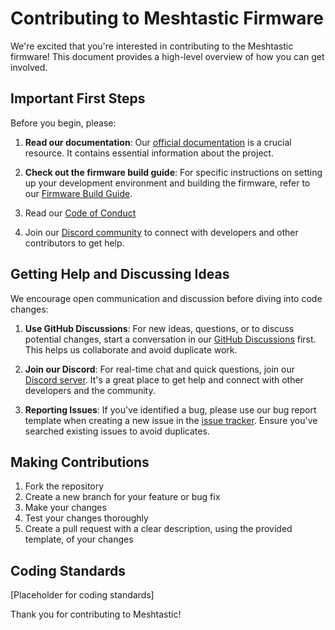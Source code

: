 # Contributing to Meshtastic Firmware

We're excited that you're interested in contributing to the Meshtastic firmware! This document provides a high-level overview of how you can get involved.

## Important First Steps

Before you begin, please:

1. **Read our documentation**: Our [official documentation](https://meshtastic.org/docs/) is a crucial resource. It contains essential information about the project.

2. **Check out the firmware build guide**: For specific instructions on setting up your development environment and building the firmware, refer to our [Firmware Build Guide](https://meshtastic.org/docs/development/firmware/build/).

3. Read our [Code of Conduct](https://meshtastic.org/docs/legal/conduct/)

4. Join our [Discord community](https://discord.com/invite/ktMAKGBnBs) to connect with developers and other contributors to get help.

## Getting Help and Discussing Ideas

We encourage open communication and discussion before diving into code changes:

1. **Use GitHub Discussions**: For new ideas, questions, or to discuss potential changes, start a conversation in our [GitHub Discussions](https://github.com/meshtastic/firmware/discussions) first. This helps us collaborate and avoid duplicate work.

2. **Join our Discord**: For real-time chat and quick questions, join our [Discord server](https://discord.com/invite/ktMAKGBnBs). It's a great place to get help and connect with other developers and the community.

3. **Reporting Issues**: If you've identified a bug, please use our bug report template when creating a new issue in the [issue tracker](https://github.com/meshtastic/firmware/issues). Ensure you've searched existing issues to avoid duplicates.

## Making Contributions

1. Fork the repository
2. Create a new branch for your feature or bug fix
3. Make your changes
4. Test your changes thoroughly
5. Create a pull request with a clear description, using the provided template, of your changes

## Coding Standards

[Placeholder for coding standards]

Thank you for contributing to Meshtastic!